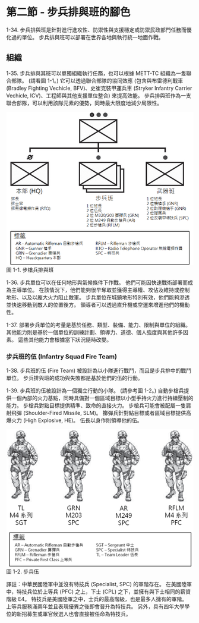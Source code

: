# 第二節 - 步兵排與班的腳色

1-34. 步兵排與班是針對進行進攻性、防禦性與支援穩定或防禦民政部門任務而優化過的單位。 步兵排與班可以部署在世界各地與執行統一地面作戰。

## 組織

1-35. 步兵排與其班可以單獨組織執行任務，也可以根據 METT-TC 組織為一隻聯合部隊。 (請看圖 1-1。) 它可以透過聯合部隊的協同效應 (包含與布雷德利戰車 (Bradley Fighting Vechicle, BFV)、史崔克裝甲運兵車 (Stryker Infantry Carrier Vechicle, ICV)、工程師與其他支援單位整合) 來提高效能。 步兵排與班作為一支聯合部隊，可以利用該隊元素的優勢，同時最大限度地減少局限性。

![步槍兵排與班](figures/figure-1-1.png)
圖 1-1. 步槍兵排與班

1-36. 步兵單位可以在任何地形與氣候條件下作戰。 他們可能因快速戰術部署而成為主導單位。 在該情況下，他們能夠很早奪取並獲得主導權、攻佔及維持或控制地形、以及以龐大火力阻止敵軍。 步兵單位在城鎮地形特別有效，他們能夠滲透並快速移動到敵人的位置後方。 領導者可以透過直升機或空運來增進他們的機動性。

1-37. 部署步兵單位的考量是基於任務、類型、裝備、能力、限制與單位的組織。 其他能力則是基於一個單位的訓練計劃、領導力、道德、個人強度與其他許多因素。 這些其他能力會根據當下狀況隨時改變。

### 步兵班的伍 (Infantry Squad Fire Team)

1-38. 步兵班的伍 (Fire Team) 被設計為以小隊進行戰鬥，而且是步兵排中的戰鬥單位。 步兵排與班的成功與失敗都是基於他們的伍的行動。

1-39. 步兵班的伍被設計為一個獨立行動的小隊。 (請參考圖 1-2。) 自動步槍兵提供一個內部的火力基點，同時具備對一個區域目標以小型手持火力進行持續壓制的能力。 步槍兵對點目標提供精準、致命的直接火力。 步槍兵可能會被配屬一隻肩射飛彈 (Shoulder-Fired Missile, SLM)。 擲彈兵針對點目標或者區域目標提供高爆火力 (High Explosive, HE)。 伍長以身作則領導他的伍。

![步兵伍](figures/figure-1-2.png)
圖 1-2. 步兵伍

譯註：中華民國陸軍中並沒有特技兵 (Specialist, SPC) 的軍階存在。 在美國陸軍中，特技兵位於上等兵 (PFC) 之上，下士 (CPL) 之下，並擁有與下士相同的薪資階級 E4。 特技兵是美國陸軍之中，士兵的最高階級，也是最多人擁有的軍階。 上等兵服務滿兩年並且表現優異之後即會晉升為特技兵。 另外，具有四年大學學位的新招募生或軍官候選人也會直接被任命為特技兵。
